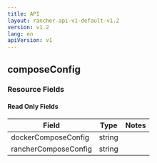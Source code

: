 ```yaml
---
title: API
layout: rancher-api-v1-default-v1.2
version: v1.2
lang: en
apiVersion: v1
---
```


## composeConfig



### Resource Fields


#### Read Only Fields

Field | Type   | Notes
---|---|---
dockerComposeConfig | string  | 
rancherComposeConfig | string  | 


<br>
